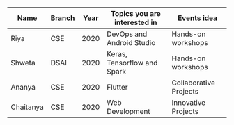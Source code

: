 
| Name| Branch | Year | Topics you are interested in | Events idea |
| ------------| ----------- | -------- |-------------------|----------------------|
| Riya | CSE | 2020 | DevOps and Android Studio | Hands-on workshops |
| Shweta | DSAI | 2020 | Keras, Tensorflow and Spark | Hands-on workshops |
| Ananya | CSE | 2020 | Flutter | Collaborative Projects |
| Chaitanya | CSE | 2020 | Web Development | Innovative Projects |
